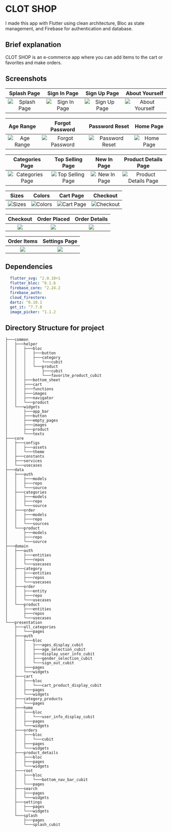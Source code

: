 # **CLOT SHOP**

I made this app with Flutter using clean architecture, Bloc as state management, and Firebase for authentication and database.

## Brief explanation

CLOT SHOP is an e-commerce app where you can add items to the cart or favorites and make orders.

## Screenshots

| Splash Page | Sign In Page | Sign Up Page | About Yourself |
| :-----------: | :---------: | :------------: | :--------------: |
![Splash Page](https://github.com/AhmedKhaled8907/clot_shop/blob/main/screen_shots/splash.png?raw=true)|![Sign In Page](https://github.com/AhmedKhaled8907/clot_shop/blob/main/screen_shots/sign_in.png?raw=true)|![Sign Up Page](https://github.com/AhmedKhaled8907/clot_shop/blob/main/screen_shots/sign_up.png?raw=true)|![About Yourself](https://github.com/AhmedKhaled8907/clot_shop/blob/main/screen_shots/about_yourself.png?raw=true)

| Age Range | Forgot Password | Password Reset | Home Page |
| :-----------: | :---------: | :------------: | :--------------: |
![Age Range](https://github.com/AhmedKhaled8907/clot_shop/blob/main/screen_shots/age_range.png?raw=true)|![Forgot Password](https://github.com/AhmedKhaled8907/clot_shop/blob/main/screen_shots/forgot_password.png?raw=true)|![Password Reset](https://github.com/AhmedKhaled8907/clot_shop/blob/main/screen_shots/password_reset.png?raw=true)|![Home Page](https://github.com/AhmedKhaled8907/clot_shop/blob/main/screen_shots/home.png?raw=true)


| Categories Page | Top Selling Page | New In Page | Product Details Page |
| :-----------: | :---------: | :------------: | :--------------: |
![Categories Page](https://github.com/AhmedKhaled8907/clot_shop/blob/main/screen_shots/categories.png?raw=true)|![Top Selling Page](https://github.com/AhmedKhaled8907/clot_shop/blob/main/screen_shots/top_selling.png?raw=true)|![New In Page](https://github.com/AhmedKhaled8907/clot_shop/blob/main/screen_shots/new_in.png?raw=true)|![Product Details Page](https://github.com/AhmedKhaled8907/clot_shop/blob/main/screen_shots/product_details.png?raw=true)

| Sizes | Colors | Cart Page | Checkout |
| :-----------: | :---------: | :------------: | :--------------: |
![Sizes](https://github.com/AhmedKhaled8907/clot_shop/blob/main/screen_shots/sizes.png?raw=true)|![Colors](https://github.com/AhmedKhaled8907/clot_shop/blob/main/screen_shots/colors.png?raw=true)|![Cart Page](https://github.com/AhmedKhaled8907/clot_shop/blob/main/screen_shots/cart.png?raw=true)|![Checkout](https://github.com/AhmedKhaled8907/clot_shop/blob/main/screen_shots/checkout.png?raw=true)



| Checkout | Order Placed | Order Details |
| :-----------: | :---------: | :------------: |
![](https://github.com/AhmedKhaled8907/clot_shop/blob/main/screen_shots/checkout.png?raw=true)|![](https://github.com/AhmedKhaled8907/clot_shop/blob/main/screen_shots/order_placed.png?raw=true)|![](https://github.com/AhmedKhaled8907/clot_shop/blob/main/screen_shots/order_details.png?raw=true)|![]

| Order Items | Settings Page |
| :---------: | :------------: |
![](https://github.com/AhmedKhaled8907/clot_shop/blob/main/screen_shots/order_items.png?raw=true)|![](https://github.com/AhmedKhaled8907/clot_shop/blob/main/screen_shots/settings.png?raw=true)|



## Dependencies
```yaml
  flutter_svg: ^2.0.10+1
  flutter_bloc: ^8.1.6
  firebase_core: ^2.24.2
  firebase_auth:
  cloud_firestore:
  dartz: ^0.10.1
  get_it: ^7.7.0
  image_picker: ^1.1.2
```
## Directory Structure for project

```                                              
├───common
│   ├───helper
│   │   ├───bloc
│   │   │   ├───button
│   │   │   ├───category
│   │   │   │   └───cubit
│   │   │   └───product
│   │   │       ├───cubit
│   │   │       └───favorite_product_cubit
│   │   ├───bottom_sheet
│   │   ├───cart
│   │   ├───functions
│   │   ├───images
│   │   ├───navigator
│   │   └───product
│   └───widgets
│       ├───app_bar
│       ├───button
│       ├───empty_pages
│       ├───images
│       ├───product
│       └───texts
├───core
│   ├───configs
│   │   ├───assets
│   │   └───theme
│   ├───constants
│   ├───services
│   └───usecases
├───data
│   ├───auth
│   │   ├───models
│   │   ├───repo
│   │   └───source
│   ├───categories
│   │   ├───models
│   │   ├───repo
│   │   └───source
│   ├───order
│   │   ├───models
│   │   ├───repo
│   │   └───sources
│   └───product
│       ├───models
│       ├───repo
│       └───source
├───domain
│   ├───auth
│   │   ├───entities
│   │   ├───repos
│   │   └───usecases
│   ├───category
│   │   ├───entities
│   │   ├───repos
│   │   └───usecases
│   ├───order
│   │   ├───entity
│   │   ├───repo
│   │   └───usecases
│   └───product
│       ├───entities
│       ├───repos
│       └───usecases
└───presentation
    ├───all_categories
    │   └───pages
    ├───auth
    │   ├───bloc
    │   │   ├───ages_display_cubit
    │   │   ├───age_selection_cubit
    │   │   ├───display_user_info_cubit
    │   │   ├───gender_selection_cubit
    │   │   └───sign_out_cubit
    │   ├───pages
    │   └───widgets
    ├───cart
    │   ├───bloc
    │   │   └───cart_product_display_cubit
    │   ├───pages
    │   └───widgets
    ├───category_products
    │   └───pages
    ├───home
    │   ├───bloc
    │   │   └───user_info_display_cubit
    │   ├───pages
    │   └───widgets
    ├───orders
    │   ├───bloc
    │   │   └───cubit
    │   ├───pages
    │   └───widgets
    ├───product_details
    │   ├───bloc
    │   ├───pages
    │   └───widgets
    ├───root
    │   ├───bloc
    │   │   └───bottom_nav_bar_cubit
    │   └───pages
    ├───search
    │   ├───pages
    │   └───widgets
    ├───settings
    │   ├───pages
    │   └───widgets
    └───splash
        ├───pages
        └───splash_cubit
    
```
